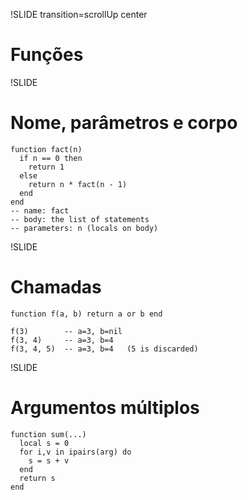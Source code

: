 !SLIDE transition=scrollUp center

# Funções

!SLIDE

# Nome, parâmetros e corpo

    function fact(n)
      if n == 0 then
        return 1
      else
        return n * fact(n - 1)
      end
    end
    -- name: fact
    -- body: the list of statements
    -- parameters: n (locals on body)

!SLIDE

# Chamadas

    function f(a, b) return a or b end

    f(3)        -- a=3, b=nil
    f(3, 4)     -- a=3, b=4
    f(3, 4, 5)  -- a=3, b=4   (5 is discarded)

!SLIDE

# Argumentos múltiplos

    function sum(...)
      local s = 0
      for i,v in ipairs(arg) do
        s = s + v
      end
      return s
    end
